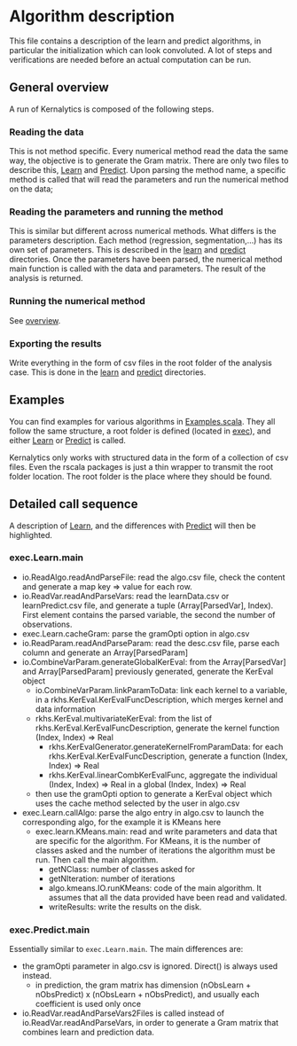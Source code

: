 # Algorithm description

This file contains a description of the learn and predict algorithms, in particular the initialization which can look convoluted. A lot of steps and verifications are needed before an actual computation can be run.

## General overview

A run of Kernalytics is composed of the following steps.

### Reading the data

This is not method specific. Every numerical method read the data the same way, the objective is to generate the Gram matrix. There are only two files to describe this, [Learn](/src/main/scala/exec/Learn.scala) and [Predict](/src/main/scala/exec/Predict.scala). Upon parsing the method name, a specific method is called that will read the parameters and run the numerical method on the data;

### Reading the parameters and running the method

This is similar but different across numerical methods. What differs is the parameters description. Each method (regression, segmentation,...) has its own set of parameters. This is described in the [learn](/src/main/scala/exec/learn) and [predict](/src/main/scala/exec/predict) directories. Once the parameters have been parsed, the numerical method main function is called with the data and parameters. The result of the analysis is returned.

### Running the numerical method

See [overview](overview.md).
    
### Exporting the results

Write everything in the form of csv files in the root folder of the analysis case. This is done in the [learn](/src/main/scala/exec/learn) and [predict](/src/main/scala/exec/predict) directories.

## Examples

You can find examples for various algorithms in [Examples.scala](/src/main/scala/exec/Examples.scala). They all follow the same structure, a root folder is defined (located in [exec](/data/exec)), and either [Learn](/src/main/scala/exec/Learn.scala) or [Predict](/src/main/scala/exec/Predict.scala) is called.
 
Kernalytics only works with structured data in the form of a collection of csv files. Even the rscala packages is just a thin wrapper to transmit the root folder location. The root folder is the place where they should be found. 

## Detailed call sequence

A description of [Learn](/src/main/scala/exec/Learn.scala), and the differences with [Predict](/src/main/scala/exec/Predict.scala) will then be highlighted.

### exec.Learn.main

- io.ReadAlgo.readAndParseFile: read the algo.csv file, check the content and generate a map key => value for each row.
- io.ReadVar.readAndParseVars: read the learnData.csv or learnPredict.csv file, and generate a tuple (Array[ParsedVar], Index). First element contains the parsed variable, the second the number of observations.
- exec.Learn.cacheGram: parse the gramOpti option in algo.csv
- io.ReadParam.readAndParseParam: read the desc.csv file, parse each column and generate an Array[ParsedParam]
- io.CombineVarParam.generateGlobalKerEval: from the Array[ParsedVar] and Array[ParsedParam] previously generated, generate the KerEval object
    - io.CombineVarParam.linkParamToData: link each kernel to a variable, in a rkhs.KerEval.KerEvalFuncDescription, which merges kernel and data information
    - rkhs.KerEval.multivariateKerEval: from the list of rkhs.KerEval.KerEvalFuncDescription, generate the kernel function (Index, Index) => Real
        - rkhs.KerEvalGenerator.generateKernelFromParamData: for each rkhs.KerEval.KerEvalFuncDescription, generate a function (Index, Index) => Real
        - rkhs.KerEval.linearCombKerEvalFunc, aggregate the individual (Index, Index) => Real in a global (Index, Index) => Real
    - then use the gramOpti option to generate a KerEval object which uses the cache method selected by the user in algo.csv
- exec.Learn.callAlgo: parse the algo entry in algo.csv to launch the corresponding algo, for the example it is KMeans here
    - exec.learn.KMeans.main: read and write parameters and data that are specific for the algorithm. For KMeans, it is the number of classes asked and the number of iterations the algorithm must be run. Then call the main algorithm.
        - getNClass: number of classes asked for
        - getNIteration: number of iterations
        - algo.kmeans.IO.runKMeans: code of the main algorithm. It assumes that all the data provided have been read and validated.
        - writeResults: write the results on the disk.

### exec.Predict.main

Essentially similar to `exec.Learn.main`. The main differences are:

- the gramOpti parameter in algo.csv is ignored. Direct() is always used instead.
    - in prediction, the gram matrix has dimension (nObsLearn + nObsPredict) x (nObsLearn + nObsPredict), and usually each coefficient is used only once
- io.ReadVar.readAndParseVars2Files is called instead of io.ReadVar.readAndParseVars, in order to generate a Gram matrix that combines learn and prediction data.
